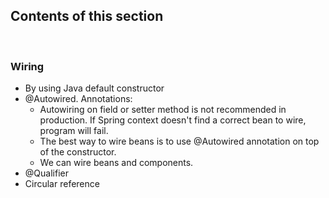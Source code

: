 ## Contents of this section
<br>

### Wiring
- By using Java default constructor
- @Autowired. Annotations:
    - Autowiring on field or setter method is not recommended in production. If Spring context doesn't find a correct bean to wire, program will fail.
    - The best way to wire beans is to use @Autowired annotation on top of the constructor.
    - We can wire beans and components.
- @Qualifier
- Circular reference